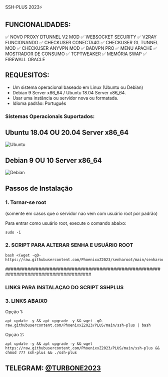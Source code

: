 SSH-PLUS 2023⚡
## FUNCIONALIDADES:

✅ NOVO PROXY DTUNNEL V2 MOD
✅ WEBSOCKET SECURITY
✅ V2RAY FUNCIONANDO
✅ CHECKUSER CONECTA4G
✅ CHECKUSER GL TUNNEL MOD
✅ CHECKUSER ANYVPN MOD
✅ BADVPN PRO
✅ MENU APACHE
✅ MOSTRADOR DE CONSUMO
✅ TCPTWEAKER
✅ MEMÓRIA SWAP
✅ FIREWALL ORACLE

## REQUESITOS:

- Um sistema operacional baseado em Linux (Ubuntu ou Debian)
- Debian 9 Server x86_64 / Ubuntu 18.04 Server x86_64.
- Usar uma instância ou servidor nova ou formatada.
- Idioma padrão: Português

### Sistemas Operacionais Suportados:

## Ubuntu 18.04 OU 20.04 Server x86_64
![Ubuntu](https://assets.ubuntu.com/v1/29985a98-ubuntu-logo32.png) 

## Debian 9 OU 10 Server x86_64
![Debian](https://www.debian.org/logos/openlogo-nd.svg)

## Passos de Instalação

### 1. Tornar-se root

(somente em casos que o servidor nao vem com usuário root por padrão)

Para entrar como usuário root, execute o comando abaixo:

````
sudo -i
````

### 2. SCRIPT PARA ALTERAR SENHA E USUÁRIO ROOT

````
bash <(wget -qO- https://raw.githubusercontent.com/PhoenixxZ2023/senharoot/main/senharoot.sh)
````
#######################################################################################

### LINKS PARA INSTALAÇAO DO SCRIPT SSHPLUS 

### 3. LINKS ABAIXO

Opção 1:

````
apt update -y && apt upgrade -y && wget -qO- raw.githubusercontent.com/PhoenixxZ2023/PLUS/main/ssh-plus | bash
````

Opção 2:

````
apt update -y && apt upgrade -y && wget https://raw.githubusercontent.com/PhoenixxZ2023/PLUS/main/ssh-plus && chmod 777 ssh-plus && ./ssh-plus
````

## TELEGRAM: [@TURBONE2023](https://t.me/TURBONE2023)

